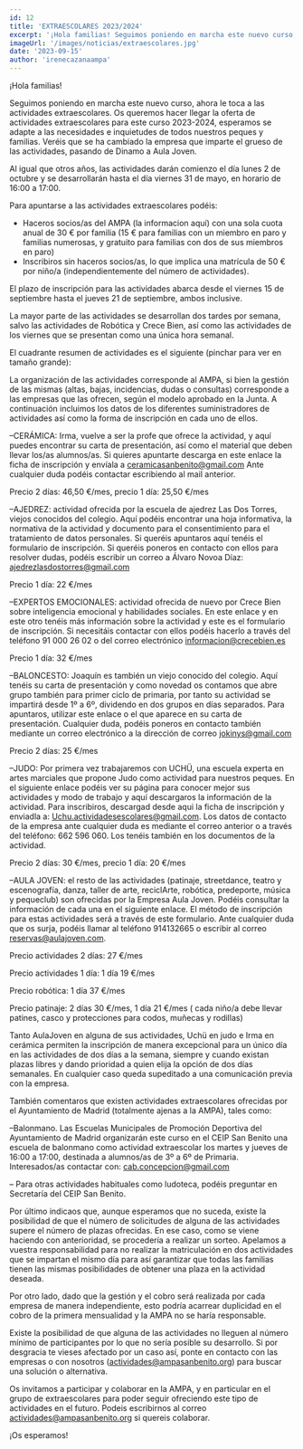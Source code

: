 ```yaml
---
id: 12
title: 'EXTRAESCOLARES 2023/2024'
excerpt: '¡Hola familias! Seguimos poniendo en marcha este nuevo curso, ahora le toca a las actividades extraescolares. Os queremos hacer llegar la oferta de actividades extraescolares para este curso 2023-2024, esperamos se adapte a las necesidades e inquietudes de todos nuestros peques y familias.'
imageUrl: '/images/noticias/extraescolares.jpg'
date: '2023-09-15'
author: 'irenecazanaampa'
---
```


¡Hola familias!

Seguimos poniendo en marcha este nuevo curso, ahora le toca a las actividades extraescolares. Os queremos hacer llegar la oferta de actividades extraescolares para este curso 2023-2024, esperamos se adapte a las necesidades e inquietudes de todos nuestros peques y familias. Veréis que se ha cambiado la empresa que imparte el grueso de las actividades, pasando de Dinamo a Aula Joven. 

Al igual que otros años, las actividades darán comienzo el día lunes 2 de octubre y se desarrollarán hasta el día viernes 31 de mayo, en horario de 16:00 a 17:00. 

Para apuntarse a las actividades extraescolares podéis:

- Haceros socios/as del AMPA (la informacion aquí) con una sola cuota anual de 30 € por familia (15 € para familias con un miembro en paro y familias numerosas, y gratuito para familias con dos de sus miembros en paro)
- Inscribiros sin haceros socios/as, lo que implica una matrícula de 50 € por niño/a (independientemente del número de actividades).

El plazo de inscripción para las actividades abarca desde el viernes 15 de septiembre hasta el jueves 21 de septiembre, ambos inclusive.

La mayor parte de las actividades se desarrollan dos tardes por semana, salvo las actividades de Robótica y Crece Bien, así como las actividades de los viernes que se presentan como una única hora semanal.

El cuadrante resumen de actividades es el siguiente (pinchar para ver en tamaño grande):

La organización de las actividades corresponde al AMPA, si bien la gestión de las mismas (altas, bajas, incidencias, dudas o consultas) corresponde a las empresas que las ofrecen, según el modelo aprobado en la Junta. A continuación incluimos los datos de los diferentes suministradores de actividades así como la forma de inscripción en cada uno de ellos.

–CERÁMICA: Irma, vuelve a ser la profe que ofrece la actividad, y aquí puedes encontrar su carta de presentación, así como el material que deben llevar los/as alumnos/as. Si quieres apuntarte descarga en este enlace la ficha de inscripción y envíala a ceramicasanbenito@gmail.com Ante cualquier duda podéis contactar escribiendo al mail anterior.

Precio 2 días: 46,50 €/mes, precio 1 día: 25,50 €/mes

–AJEDREZ: actividad ofrecida por la escuela de ajedrez Las Dos Torres, viejos conocidos del colegio. Aquí podéis encontrar una hoja informativa, la normativa de la actividad y documento para el consentimiento para el tratamiento de datos personales. Si queréis apuntaros aquí tenéis el formulario de inscripción. Si queréis poneros en contacto con ellos para resolver dudas, podéis escribir un correo a Álvaro Novoa Díaz: ajedrezlasdostorres@gmail.com

Precio 1 día: 22 €/mes

–EXPERTOS EMOCIONALES: actividad ofrecida de nuevo por Crece Bien sobre inteligencia emocional y habilidades sociales. En este enlace y en este otro tenéis más información sobre la actividad y este es el formulario de inscripción. Si necesitáis contactar con ellos podéis hacerlo a través del teléfono 91 000 26 02 o del correo electrónico informacion@crecebien.es

Precio 1 día: 32 €/mes

–BALONCESTO: Joaquín es también  un viejo conocido del colegio. Aquí tenéis su carta de presentación y como novedad os contamos que abre grupo también para primer ciclo de primaria, por tanto su actividad se impartirá desde 1º a 6º, dividendo en dos grupos en días separados. Para apuntaros, utilizar este enlace o el que aparece en su carta de presentación. Cualquier duda, podéis poneros en contacto también mediante un correo electrónico a la dirección de correo jokinys@gmail.com 

Precio 2 días: 25 €/mes

–JUDO: Por primera vez trabajaremos con UCHÜ, una escuela experta en artes marciales que propone Judo como actividad para nuestros peques. En el siguiente enlace podéis ver su página para conocer mejor sus actividades y modo de trabajo y aquí descargaros la información de la actividad. Para inscribiros, descargad desde aqui la ficha de inscripción y enviadla a: Uchu.actividadesescolares@gmail.com. Los datos de contacto de la empresa ante cualquier duda es mediante el correo anterior o a través del teléfono: 662 596 060. Los tenéis también en los documentos de la actividad. 

Precio 2 días: 30 €/mes, precio 1 día: 20 €/mes

–AULA JOVEN: el resto de las actividades (patinaje, streetdance, teatro y escenografía, danza, taller de arte, reciclArte, robótica, predeporte, música y pequeclub) son ofrecidas por la Empresa Aula Joven. Podéis consultar la información de cada una en el siguiente enlace. El método de inscripción para estas actividades será a través de este formulario. Ante cualquier duda que os surja, podéis llamar al teléfono 914132665 o escribir al correo reservas@aulajoven.com. 

Precio actividades 2 días: 27 €/mes

Precio actividades 1 día: 1 día 19 €/mes

Precio robótica: 1 día 37  €/mes

Precio patinaje: 2 días 30 €/mes, 1 día 21 €/mes  ( cada niño/a debe llevar patines, casco y protecciones para codos, muñecas y rodillas)

Tanto AulaJoven en alguna de sus actividades, Uchü en judo e Irma en cerámica permiten la inscripción de manera excepcional para un único día en las actividades de dos días a la semana, siempre y cuando existan plazas libres y dando prioridad a quien elija la opción de dos días semanales. En cualquier caso queda supeditado a una comunicación previa con la empresa.

También comentaros que existen actividades extraescolares ofrecidas por el Ayuntamiento de Madrid (totalmente ajenas a la AMPA), tales como:

–Balonmano. Las Escuelas Municipales de Promoción Deportiva del Ayuntamiento de Madrid organizarán este curso en el CEIP San Benito una escuela de balonmano como actividad extraescolar los martes y jueves de 16:00 a 17:00, destinada a alumnos/as de 3º a 6º de Primaria. Interesados/as contactar con: cab.concepcion@gmail.com

– Para otras actividades habituales como ludoteca, podéis preguntar en Secretaría del CEIP San Benito.

Por último indicaos que, aunque esperamos que no suceda, existe la posibilidad de que el número de solicitudes de alguna de las actividades supere el número de plazas ofrecidas. En ese caso, como se viene haciendo con anterioridad, se procedería a realizar un sorteo. Apelamos a vuestra responsabilidad para no realizar la matriculación en dos actividades que se impartan el mismo día para así garantizar que todas las familias tienen las mismas posibilidades de obtener una plaza en la actividad deseada. 

Por otro lado, dado que la gestión y el cobro será realizada por cada empresa de manera independiente, esto podría acarrear duplicidad en el cobro de la primera mensualidad y la AMPA no se haría responsable. 

Existe la posibilidad de que alguna de las actividades no lleguen al número mínimo de participantes por lo que no sería posible su desarrollo. Si por desgracia te vieses afectado por un caso así, ponte en contacto con las empresas o con nosotros (actividades@ampasanbenito.org) para buscar una solución o alternativa.

Os invitamos a participar y colaborar en la AMPA, y en particular en el grupo de extraescolares para poder seguir ofreciendo este tipo de actividades en el futuro. Podeis escribirnos al correo actividades@ampasanbenito.org si quereis colaborar.

¡Os esperamos!